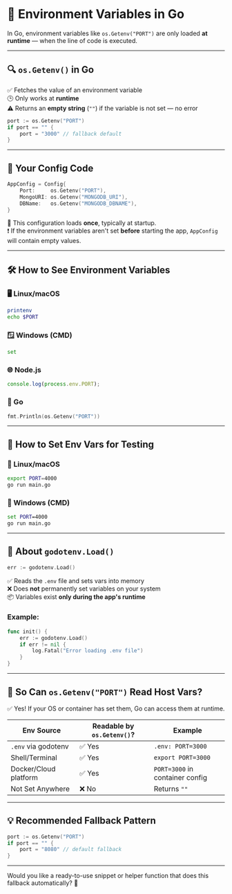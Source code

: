 
# 🌱 Environment Variables in Go

In Go, environment variables like `os.Getenv("PORT")` are only loaded **at runtime** — when the line of code is executed.

---

## 🔍 `os.Getenv()` in Go

✅ Fetches the value of an environment variable  
🕒 Only works at **runtime**  
⚠️ Returns an **empty string** (`""`) if the variable is not set — no error

```go
port := os.Getenv("PORT")
if port == "" {
    port = "3000" // fallback default
}
```

---

## 🧠 Your Config Code

```go
AppConfig = Config{
    Port:     os.Getenv("PORT"),
    MongoURI: os.Getenv("MONGODB_URI"),
    DBName:   os.Getenv("MONGODB_DBNAME"),
}
```

🔁 This configuration loads **once**, typically at startup.  
❗ If the environment variables aren't set **before** starting the app, `AppConfig` will contain empty values.

---

## 🛠️ How to See Environment Variables

### 🖥️ Linux/macOS

```bash
printenv
echo $PORT
```

### 🪟 Windows (CMD)

```cmd
set
```

### 🌐 Node.js

```js
console.log(process.env.PORT);
```

### 🐹 Go

```go
fmt.Println(os.Getenv("PORT"))
```

---

## 🧪 How to Set Env Vars for Testing

### 🔧 Linux/macOS

```bash
export PORT=4000
go run main.go
```

### 🔧 Windows (CMD)

```cmd
set PORT=4000
go run main.go
```

---

## 🧬 About `godotenv.Load()`

```go
err := godotenv.Load()
```

✅ Reads the `.env` file and sets vars into memory  
❌ Does **not** permanently set variables on your system  
📦 Variables exist **only during the app's runtime**

### Example:

```go
func init() {
    err := godotenv.Load()
    if err != nil {
        log.Fatal("Error loading .env file")
    }
}
```

---

## 🧠 So Can `os.Getenv("PORT")` Read Host Vars?

✅ Yes! If your OS or container has set them, Go can access them at runtime.

| Env Source             | Readable by `os.Getenv()`? | Example                         |
|------------------------|-----------------------------|---------------------------------|
| `.env` via godotenv    | ✅ Yes                       | `.env: PORT=3000`               |
| Shell/Terminal         | ✅ Yes                       | `export PORT=3000`              |
| Docker/Cloud platform  | ✅ Yes                       | `PORT=3000` in container config |
| Not Set Anywhere       | ❌ No                        | Returns `""`                    |

---

## 💡 Recommended Fallback Pattern

```go
port := os.Getenv("PORT")
if port == "" {
    port = "8080" // default fallback
}
```

---

Would you like a ready-to-use snippet or helper function that does this fallback automatically? 🚀
